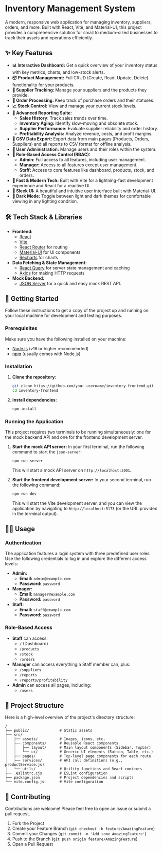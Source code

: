 # Inventory Management System

A modern, responsive web application for managing inventory, suppliers, orders, and more. Built with React, Vite, and Material-UI, this project provides a comprehensive solution for small to medium-sized businesses to track their assets and operations efficiently.

## ✨ Key Features

*   **📊 Interactive Dashboard:** Get a quick overview of your inventory status with key metrics, charts, and low-stock alerts.
*   **📦 Product Management:** Full CRUD (Create, Read, Update, Delete) functionality for your products.
*   **🏢 Supplier Tracking:** Manage your suppliers and the products they provide.
*   **🚚 Order Processing:** Keep track of purchase orders and their statuses.
*   **📈 Stock Control:** View and manage your current stock levels.
*   **📝 Advanced Reporting Suite:**
    *   **Sales History:** Track sales trends over time.
    *   **Inventory Aging:** Identify slow-moving and obsolete stock.
    *   **Supplier Performance:** Evaluate supplier reliability and order history.
    *   **Profitability Analysis:** Analyze revenue, costs, and profit margins.
*   **📄 CSV Data Export:** Export data from main pages (Products, Orders, Suppliers) and all reports to CSV format for offline analysis.
*   **👤 User Administration:** Manage users and their roles within the system.
*   **🔐 Role-Based Access Control (RBAC):**
    *   **Admin:** Full access to all features, including user management.
    *   **Manager:** Access to all features except user management.
    *   **Staff:** Access to core features like dashboard, products, stock, and orders.
*   **🚀 Fast & Modern Tech:** Built with Vite for a lightning-fast development experience and React for a reactive UI.
*   **💅 Sleek UI:** A beautiful and intuitive user interface built with Material-UI.
*   **🎨 Dark Mode:** Toggle between light and dark themes for comfortable viewing in any lighting condition.

## 🛠️ Tech Stack & Libraries

*   **Frontend:**
    *   [React](https://react.dev/)
    *   [Vite](https://vitejs.dev/)
    *   [React Router](https://reactrouter.com/) for routing
    *   [Material-UI](https://mui.com/) for UI components
    *   [Recharts](https://recharts.org/) for charts
*   **Data Fetching & State Management:**
    *   [React Query](https://tanstack.com/query/latest) for server state management and caching
    *   [Axios](https://axios-http.com/) for making HTTP requests
*   **Mock Backend:**
    *   [JSON Server](https://github.com/typicode/json-server) for a quick and easy mock REST API.

## 🚀 Getting Started

Follow these instructions to get a copy of the project up and running on your local machine for development and testing purposes.

### Prerequisites

Make sure you have the following installed on your machine:

*   [Node.js](https://nodejs.org/en) (v18 or higher recommended)
*   [npm](https://www.npmjs.com/) (usually comes with Node.js)

### Installation

1.  **Clone the repository:**
    ```bash
    git clone https://github.com/your-username/inventory-frontend.git
    cd inventory-frontend
    ```

2.  **Install dependencies:**
    ```bash
    npm install
    ```

### Running the Application

This project requires two terminals to be running simultaneously: one for the mock backend API and one for the frontend development server.

1.  **Start the mock API server:**
    In your first terminal, run the following command to start the `json-server`:
    ```bash
    npm run server
    ```
    This will start a mock API server on `http://localhost:3001`.

2.  **Start the frontend development server:**
    In your second terminal, run the following command:
    ```bash
    npm run dev
    ```
    This will start the Vite development server, and you can view the application by navigating to `http://localhost:5173` (or the URL provided in the terminal output).

## 🧑‍💻 Usage

### Authentication

The application features a login system with three predefined user roles. Use the following credentials to log in and explore the different access levels:

*   **Admin:**
    *   **Email:** `admin@example.com`
    *   **Password:** `password`
*   **Manager:**
    *   **Email:** `manager@example.com`
    *   **Password:** `password`
*   **Staff:**
    *   **Email:** `staff@example.com`
    *   **Password:** `password`

### Role-Based Access

*   **Staff** can access:
    *   `/` (Dashboard)
    *   `/products`
    *   `/stock`
    *   `/orders`
*   **Manager** can access everything a Staff member can, plus:
    *   `/suppliers`
    *   `/reports`
    *   `/reports/profitability`
*   **Admin** can access all pages, including:
    *   `/users`

## 📂 Project Structure

Here is a high-level overview of the project's directory structure:

```
/
├── public/              # Static assets
├── src/
│   ├── assets/          # Images, icons, etc.
│   ├── components/      # Reusable React components
│   │   ├── layout/      # Main layout components (Sidebar, Topbar)
│   │   └── ui/          # Generic UI elements (Button, Table, etc.)
│   ├── pages/           # Top-level page components for each route
│   ├── services/        # API call definitions (e.g., productService.js)
│   └── utils/           # Utility functions and React contexts
├── .eslintrc.cjs        # ESLint configuration
├── package.json         # Project dependencies and scripts
└── vite.config.js       # Vite configuration
```

## 🤝 Contributing

Contributions are welcome! Please feel free to open an issue or submit a pull request.

1.  Fork the Project
2.  Create your Feature Branch (`git checkout -b feature/AmazingFeature`)
3.  Commit your Changes (`git commit -m 'Add some AmazingFeature'`)
4.  Push to the Branch (`git push origin feature/AmazingFeature`)
5.  Open a Pull Request
